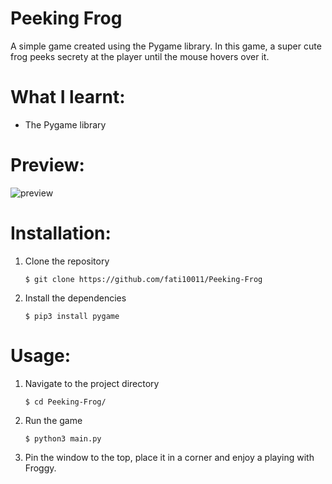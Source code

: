 # Peeking Frog
A simple game created using the Pygame library. In this game, a super cute frog peeks secrety at the player until the mouse hovers over it.


# What I learnt:
<ul>
  <li>The Pygame library</li>
</ul>

# Preview:

![preview](https://github.com/fati10011/Peeking-Frog/assets/140429920/0b8a2a9b-e77e-4c62-9426-7acb19cecef0)

# Installation:
<ol>
  <li>Clone the repository</li>
  
```
$ git clone https://github.com/fati10011/Peeking-Frog
```
  <li>Install the dependencies</li>
  
```
$ pip3 install pygame
```
</ol>

# Usage:

<ol>
  <li>Navigate to the project directory</li>
  
```
$ cd Peeking-Frog/
```
  <li>Run the game</li>
  
```
$ python3 main.py
```
  <li>Pin the window to the top, place it in a corner and enjoy a playing with Froggy.</li>
</ol>
